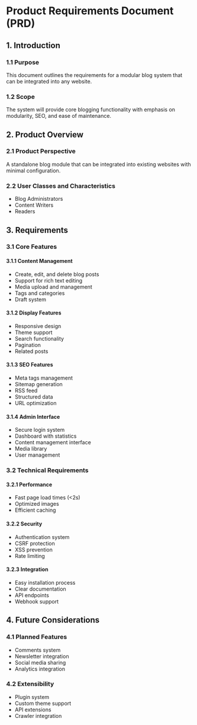 # Product Requirements Document (PRD)

## 1. Introduction

### 1.1 Purpose
This document outlines the requirements for a modular blog system that can be integrated into any website.

### 1.2 Scope
The system will provide core blogging functionality with emphasis on modularity, SEO, and ease of maintenance.

## 2. Product Overview

### 2.1 Product Perspective
A standalone blog module that can be integrated into existing websites with minimal configuration.

### 2.2 User Classes and Characteristics
- Blog Administrators
- Content Writers
- Readers

## 3. Requirements

### 3.1 Core Features

#### 3.1.1 Content Management
- Create, edit, and delete blog posts
- Support for rich text editing
- Media upload and management
- Tags and categories
- Draft system

#### 3.1.2 Display Features
- Responsive design
- Theme support
- Search functionality
- Pagination
- Related posts

#### 3.1.3 SEO Features
- Meta tags management
- Sitemap generation
- RSS feed
- Structured data
- URL optimization

#### 3.1.4 Admin Interface
- Secure login system
- Dashboard with statistics
- Content management interface
- Media library
- User management

### 3.2 Technical Requirements

#### 3.2.1 Performance
- Fast page load times (<2s)
- Optimized images
- Efficient caching

#### 3.2.2 Security
- Authentication system
- CSRF protection
- XSS prevention
- Rate limiting

#### 3.2.3 Integration
- Easy installation process
- Clear documentation
- API endpoints
- Webhook support

## 4. Future Considerations

### 4.1 Planned Features
- Comments system
- Newsletter integration
- Social media sharing
- Analytics integration

### 4.2 Extensibility
- Plugin system
- Custom theme support
- API extensions
- Crawler integration

